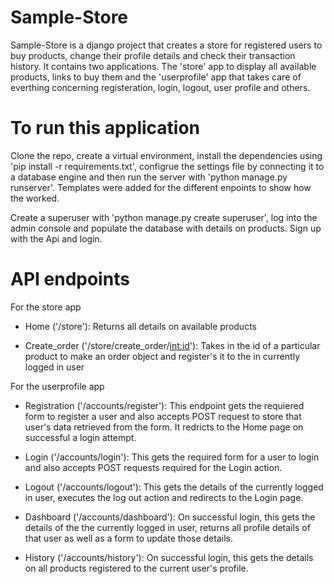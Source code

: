 # Sample-Store
Sample-Store is a django project that creates a store for registered users to buy products, change their profile details and check their transaction history. It contains two applications. The 'store' app to display all available products, links to buy them and the 'userprofile' app that takes care of everthing concerning registeration, login, logout, user profile and others.      

# To run this application
Clone the repo, create a virtual environment, install the dependencies using 'pip install -r requirements.txt', configrue the settings file by connecting it to a database engine and then run the server with 'python manage.py runserver'. Templates were added for the different enpoints to show how the worked. 

Create a superuser with 'python manage.py create superuser', log into the admin console and populate the database with details on products. Sign up with the Api and login. 

# API endpoints
For the store app
- Home ('/store'):
  Returns all details on available products
  
- Create_order ('/store/create_order/<int:id>'):
  Takes in the id of a particular product to make an order object and register's it to the in currently logged in user 
  
For the userprofile app
- Registration ('/accounts/register'):
  This endpoint gets the requiered form to register a user and also accepts POST request to store that user's data retrieved from the form. It redricts to the Home page   on successful a login attempt.
  
- Login ('/accounts/login'):
  This gets the required form for a user to login and also accepts POST requests required for the Login action.
  
- Logout ('/accounts/logout'):
  This gets the details of the currently logged in user, executes the log out action and redirects to the Login page.
  
- Dashboard ('/accounts/dashboard'):
  On successful login, this gets the details of the the currently logged in user, returns all profile details of that user as well as a form to update those details.
  
- History ('/accounts/history'):
  On successful login, this gets the details on all products registered to the current user's profile.
